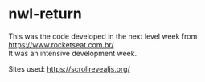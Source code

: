 # nwl-return
This was the code developed in the next level week from  https://www.rocketseat.com.br/  
It was an intensive development week. 


<!-- código aula 1 - #NextLevel
     código aula 2 - #NeverStopLearning-->
     
     
     
Sites used:
https://scrollrevealjs.org/
